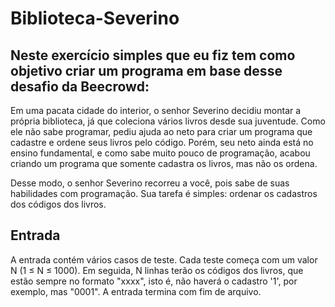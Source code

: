 # Biblioteca-Severino
<h2>Neste exercício simples que eu fiz tem como objetivo criar um programa em base desse desafio da Beecrowd:</h2>
<p>Em uma pacata cidade do interior, o senhor Severino decidiu montar a própria biblioteca, já que coleciona vários livros desde sua juventude. Como ele não sabe programar, pediu ajuda ao neto para criar um programa que cadastre e ordene seus livros pelo código. Porém, seu neto ainda está no ensino fundamental, e como sabe muito pouco de programação, acabou criando um programa que somente cadastra os livros, mas não os ordena.</p>
<p>Desse modo, o senhor Severino recorreu a você, pois sabe de suas habilidades com programação. Sua tarefa é simples: ordenar os cadastros dos códigos dos livros.</p>

<h2>Entrada</h2>
<p>A entrada contém vários casos de teste. Cada teste começa com um valor N (1 ≤ N ≤ 1000). Em seguida, N linhas terão os códigos dos livros, que estão sempre no formato "xxxx", isto é, não haverá o cadastro '1', por exemplo, mas "0001". A entrada termina com fim de arquivo.</p>
